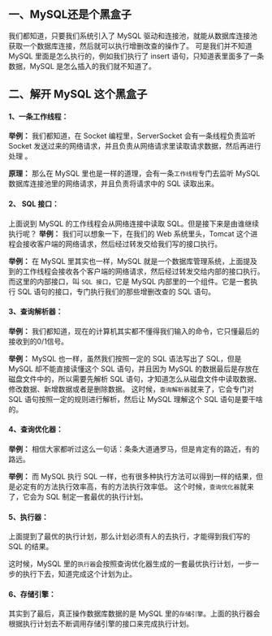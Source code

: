 ## 一、MySQL还是个黑盒子
我们都知道，只要我们系统引入了 MySQL 驱动和连接池，就能从数据库连接池获取一个数据库连接，然后就可以执行增删改查的操作了。
可是我们并不知道 MySQL 里面是怎么执行的，例如我们执行了 insert 语句，只知道表里面多了一条数据，MySQL 是怎么插入的我们就不知道了。

## 二、解开 MySQL 这个黑盒子
#### 1、一条工作线程：
**举例：**
我们都知道，在 Socket 编程里，ServerSocket 会有一条线程负责监听 Socket 发送过来的网络请求，并且负责从网络请求里读取请求数据，然后再进行处理 。

**原理：**
那么在 MySQL 里也是一样的道理，会有一条`工作线程`专门去监听 MySQL 数据库连接池里的网络请求，并且负责将请求中的 SQL 读取出来。

#### 2、 SQL 接口：
上面说到 MySQL 的工作线程会从网络连接中读取 SQL。但是接下来是由谁继续执行呢？
**举例：**
我们可以想象一下，在我们的 Web 系统里头，Tomcat 这个进程会接收客户端的网络请求，然后经过转发交给我们写的接口执行。

**举例：**
在 MySQL 里其实也一样，MySQL 就是一个数据库管理系统，上面提及到的工作线程会接收各个客户端的网络请求，然后经过转发交给内部的接口执行。
而这里的内部接口，叫 `SQL 接口`，它是 MySQL 内部里的一个组件。它是一套执行 SQL 语句的接口，专门执行我们的那些增删改查的 SQL 语句。

#### 3、查询解析器：
**举例：**
我们都知道，现在的计算机其实都不懂得我们输入的命令，它只懂最后的 接收到的0/1信号。

**举例：**
MySQL 也一样，虽然我们按照一定的 SQL 语法写出了 SQL，但是 MySQL 却不能直接读懂这个 SQL 语句，并且因为 MySQL 的数据最后是存放在磁盘文件中的，所以需要先解析 SQL 语句，才知道怎么从磁盘文件中读取数据、修改数据、新增数据或者是删除数据。
这时候，`查询解析器`就来了，它会专门对 SQL 语句按照一定的规则进行解析，然后让 MySQL 理解这个 SQL 语句是要干啥的。

#### 4、查询优化器：
**举例：**
相信大家都听过这么一句话：条条大道通罗马，但是肯定有的路近，有的路远。

**举例：**
而 MySQL 执行 SQL 一样，也有很多种执行方法可以得到一样的结果，但是必定有的方法执行效率高，有的方法执行效率低。
这个时候，`查询优化器`就来了，它会为 SQL 制定一套最优的执行计划。

#### 5、执行器：
上面提到了最优的执行计划，那么计划必须有人的去执行，才能得到我们写的 SQL 的结果。

这时候，MySQL 里的`执行器`会按照查询优化器生成的一套最优执行计划，一步一步的执行下去，知道完成这个计划为止。

#### 6、存储引擎：
其实到了最后，真正操作数据库数据的是 MySQL 里的`存储引擎`。上面的执行器会根据执行计划去不断调用存储引擎的接口来完成执行计划。
